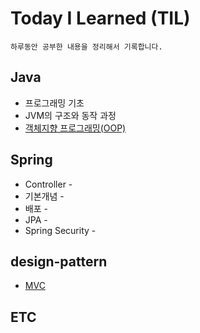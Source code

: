 # Today I Learned (TIL)

    하루동안 공부한 내용을 정리해서 기록합니다.

## Java

- 프로그래밍 기초 
- JVM의 구조와 동작 과정
- [객체지향 프로그래밍(OOP)](https://github.com/ASPILGI/TIL/blob/main/JAVA/oop.md)

## Spring

- Controller -
- 기본개념 -
- 배포 -
- JPA -
- Spring Security -

## design-pattern

- [MVC](https://github.com/ASPILGI/TIL/blob/main/design-pattern/mvc.md)

## ETC
